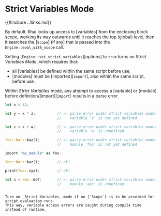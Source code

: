Strict Variables Mode
=====================

{{#include ../links.md}}

By default, Rhai looks up access to [variables] from the enclosing block scope,
working its way outwards until it reaches the top (global) level, then it
searches the [`Scope`] (if any) that is passed into the `Engine::eval_with_scope` call.

Setting [`Engine::set_strict_variables`][options] to `true` turns on _Strict Variables Mode_,
which requires that:

* all [variables] be defined within the same script before use,
* [modules] must be [imported][`import`], also within the same script, before use.

Within _Strict Variables_ mode, any attempt to access a [variable] or [module] before
definition/[import][`import`] results in a parse error.

```rust
let x = 42;

let y = x * z;          // <- parse error under strict variables mode:
                        //    variable 'z' is not yet defined

let z = x + w;          // <- parse error under strict variables mode:
                        //    variable 'w' is undefined

foo::bar::baz();        // <- parse error under strict variables mode:
                        //    module 'foo' is not yet defined

import "my_module" as foo;

foo::bar::baz();        // ok!

print(foo::xyz);        // ok!

let x = abc::def;       // <- parse error under strict variables mode:
                        //    module 'abc' is undefined
```

```admonish tip.small

Turn on _Strict Variables_ mode if no [`Scope`] is to be provided for script evaluation runs.
This way, variable access errors are caught during compile time instead of runtime.
```
